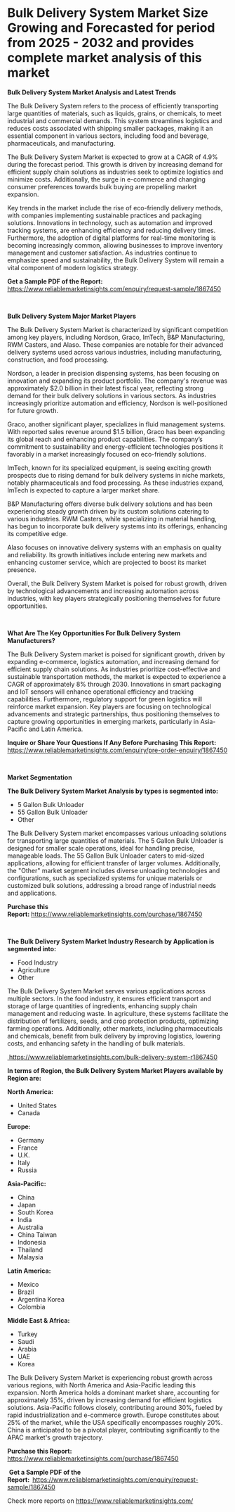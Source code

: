 <p><h1>Bulk Delivery System Market Size Growing and Forecasted for period from 2025 - 2032 and provides complete market analysis of this market</h1></p><p><strong>Bulk Delivery System Market Analysis and Latest Trends</strong></p>
<p><p>The Bulk Delivery System refers to the process of efficiently transporting large quantities of materials, such as liquids, grains, or chemicals, to meet industrial and commercial demands. This system streamlines logistics and reduces costs associated with shipping smaller packages, making it an essential component in various sectors, including food and beverage, pharmaceuticals, and manufacturing.</p><p>The Bulk Delivery System Market is expected to grow at a CAGR of 4.9% during the forecast period. This growth is driven by increasing demand for efficient supply chain solutions as industries seek to optimize logistics and minimize costs. Additionally, the surge in e-commerce and changing consumer preferences towards bulk buying are propelling market expansion.</p><p>Key trends in the market include the rise of eco-friendly delivery methods, with companies implementing sustainable practices and packaging solutions. Innovations in technology, such as automation and improved tracking systems, are enhancing efficiency and reducing delivery times. Furthermore, the adoption of digital platforms for real-time monitoring is becoming increasingly common, allowing businesses to improve inventory management and customer satisfaction. As industries continue to emphasize speed and sustainability, the Bulk Delivery System will remain a vital component of modern logistics strategy.</p></p>
<p><strong>Get a Sample PDF of the Report:&nbsp;</strong> <a href="https://www.reliablemarketinsights.com/enquiry/request-sample/1867450?utm_campaign=1887&utm_medium=2&utm_source=Github&utm_content=ia&utm_term=04022025&utm_id=bulk-delivery-system">https://www.reliablemarketinsights.com/enquiry/request-sample/1867450</a></p>
<p>&nbsp;</p>
<p><strong>Bulk Delivery System Major Market Players</strong></p>
<p><p>The Bulk Delivery System Market is characterized by significant competition among key players, including Nordson, Graco, ImTech, B&P Manufacturing, RWM Casters, and Alaso. These companies are notable for their advanced delivery systems used across various industries, including manufacturing, construction, and food processing.</p><p>Nordson, a leader in precision dispensing systems, has been focusing on innovation and expanding its product portfolio. The company's revenue was approximately $2.0 billion in their latest fiscal year, reflecting strong demand for their bulk delivery solutions in various sectors. As industries increasingly prioritize automation and efficiency, Nordson is well-positioned for future growth.</p><p>Graco, another significant player, specializes in fluid management systems. With reported sales revenue around $1.5 billion, Graco has been expanding its global reach and enhancing product capabilities. The company’s commitment to sustainability and energy-efficient technologies positions it favorably in a market increasingly focused on eco-friendly solutions.</p><p>ImTech, known for its specialized equipment, is seeing exciting growth prospects due to rising demand for bulk delivery systems in niche markets, notably pharmaceuticals and food processing. As these industries expand, ImTech is expected to capture a larger market share.</p><p>B&P Manufacturing offers diverse bulk delivery solutions and has been experiencing steady growth driven by its custom solutions catering to various industries. RWM Casters, while specializing in material handling, has begun to incorporate bulk delivery systems into its offerings, enhancing its competitive edge.</p><p>Alaso focuses on innovative delivery systems with an emphasis on quality and reliability. Its growth initiatives include entering new markets and enhancing customer service, which are projected to boost its market presence.</p><p>Overall, the Bulk Delivery System Market is poised for robust growth, driven by technological advancements and increasing automation across industries, with key players strategically positioning themselves for future opportunities.</p></p>
<p>&nbsp;</p>
<p><strong>What Are The Key Opportunities For Bulk Delivery System Manufacturers?</strong></p>
<p><p>The Bulk Delivery System market is poised for significant growth, driven by expanding e-commerce, logistics automation, and increasing demand for efficient supply chain solutions. As industries prioritize cost-effective and sustainable transportation methods, the market is expected to experience a CAGR of approximately 8% through 2030. Innovations in smart packaging and IoT sensors will enhance operational efficiency and tracking capabilities. Furthermore, regulatory support for green logistics will reinforce market expansion. Key players are focusing on technological advancements and strategic partnerships, thus positioning themselves to capture growing opportunities in emerging markets, particularly in Asia-Pacific and Latin America.</p></p>
<p><strong>Inquire or Share Your Questions If Any Before Purchasing This Report:</strong> <a href="https://www.reliablemarketinsights.com/enquiry/pre-order-enquiry/1867450?utm_campaign=1887&utm_medium=2&utm_source=Github&utm_content=ia&utm_term=04022025&utm_id=bulk-delivery-system">https://www.reliablemarketinsights.com/enquiry/pre-order-enquiry/1867450</a></p>
<p>&nbsp;</p>
<p><strong>Market Segmentation</strong></p>
<p><strong>The Bulk Delivery System Market Analysis by types is segmented into:</strong></p>
<p><ul><li>5 Gallon Bulk Unloader</li><li>55 Gallon Bulk Unloader</li><li>Other</li></ul></p>
<p><p>The Bulk Delivery System market encompasses various unloading solutions for transporting large quantities of materials. The 5 Gallon Bulk Unloader is designed for smaller scale operations, ideal for handling precise, manageable loads. The 55 Gallon Bulk Unloader caters to mid-sized applications, allowing for efficient transfer of larger volumes. Additionally, the "Other" market segment includes diverse unloading technologies and configurations, such as specialized systems for unique materials or customized bulk solutions, addressing a broad range of industrial needs and applications.</p></p>
<p><strong>Purchase this Report:&nbsp;</strong><a href="https://www.reliablemarketinsights.com/purchase/1867450?utm_campaign=1887&utm_medium=2&utm_source=Github&utm_content=ia&utm_term=04022025&utm_id=bulk-delivery-system">https://www.reliablemarketinsights.com/purchase/1867450</a></p>
<p>&nbsp;</p>
<p><strong>The Bulk Delivery System Market Industry Research by Application is segmented into:</strong></p>
<p><ul><li>Food Industry</li><li>Agriculture</li><li>Other</li></ul></p>
<p><p>The Bulk Delivery System Market serves various applications across multiple sectors. In the food industry, it ensures efficient transport and storage of large quantities of ingredients, enhancing supply chain management and reducing waste. In agriculture, these systems facilitate the distribution of fertilizers, seeds, and crop protection products, optimizing farming operations. Additionally, other markets, including pharmaceuticals and chemicals, benefit from bulk delivery by improving logistics, lowering costs, and enhancing safety in the handling of bulk materials.</p></p>
<p><a href="https://www.reliablemarketinsights.com/bulk-delivery-system-r1867450?utm_campaign=1887&utm_medium=2&utm_source=Github&utm_content=ia&utm_term=04022025&utm_id=bulk-delivery-system">&nbsp;https://www.reliablemarketinsights.com/bulk-delivery-system-r1867450</a></p>
<p><strong>In terms of Region, the Bulk Delivery System Market Players available by Region are:</strong></p>
<p>
    <p> <strong> North America: </strong>
        <ul>
            <li>United States</li>
            <li>Canada</li>
        </ul>
        </p> 
    <p> <strong> Europe: </strong>
        <ul>
            <li>Germany</li>
            <li>France</li>
            <li>U.K.</li>
            <li>Italy</li>
            <li>Russia</li>
        </ul>
        </p> 
    <p> <strong> Asia-Pacific: </strong>
        <ul>
            <li>China</li>
            <li>Japan</li>
            <li>South Korea</li>
            <li>India</li>
            <li>Australia</li>
            <li>China Taiwan</li>
            <li>Indonesia</li>
            <li>Thailand</li>
            <li>Malaysia</li>
        </ul>
        </p> 
    <p> <strong> Latin America: </strong>
        <ul>
            <li>Mexico</li>
            <li>Brazil</li>
            <li>Argentina Korea</li>
            <li>Colombia</li>
        </ul>
        </p> 
    <p> <strong> Middle East & Africa: </strong>
        <ul>
            <li>Turkey</li>
            <li>Saudi</li>
            <li>Arabia</li>
            <li>UAE</li>
            <li>Korea</li>
        </ul>
    </p>
    </p>
<p><p>The Bulk Delivery System Market is experiencing robust growth across various regions, with North America and Asia-Pacific leading this expansion. North America holds a dominant market share, accounting for approximately 35%, driven by increasing demand for efficient logistics solutions. Asia-Pacific follows closely, contributing around 30%, fueled by rapid industrialization and e-commerce growth. Europe constitutes about 25% of the market, while the USA specifically encompasses roughly 20%. China is anticipated to be a pivotal player, contributing significantly to the APAC market's growth trajectory.</p></p>
<p><strong>Purchase this Report: </strong><a href="https://www.reliablemarketinsights.com/purchase/1867450?utm_campaign=1887&utm_medium=2&utm_source=Github&utm_content=ia&utm_term=04022025&utm_id=bulk-delivery-system">https://www.reliablemarketinsights.com/purchase/1867450</a></p>
<p>&nbsp;<strong>Get a Sample PDF of the Report:&nbsp;&nbsp;</strong><a href="https://www.reliablemarketinsights.com/enquiry/request-sample/1867450?utm_campaign=1887&utm_medium=2&utm_source=Github&utm_content=ia&utm_term=04022025&utm_id=bulk-delivery-system">https://www.reliablemarketinsights.com/enquiry/request-sample/1867450</a></p>
<p><strong></strong></p>
<p>Check more reports on <a href="https://www.reliablemarketinsights.com/?utm_campaign=1887&utm_medium=2&utm_source=Github&utm_content=ia&utm_term=04022025&utm_id=bulk-delivery-system">https://www.reliablemarketinsights.com/</a></p>